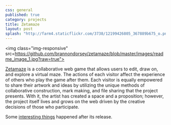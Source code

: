 ```yaml
---
css: general
published: true
category: projects
title: Zetamaze
layout: post
splash: "http://farm4.staticflickr.com/3738/12199426805_367889b675_o.png"
---
```


<img class="img-responsive" src=https://github.com/brannondorsey/zetamaze/blob/master/images/readme_image_1.jpg?raw=true">

[Zetamaze](http://zetamaze.com) is a collaborative web game that allows users to edit, draw on, and explore a virtual maze. The actions of each visitor affect the experience of others who play the game after them. Each visitor is equally empowered to share their artwork and ideas by utilizing the unique methods of collaborative construction, mark making, and file sharing that the project presents. With it, the artist has created a space and a proposition; however, the project itself lives and grows on the web driven by the creative decisions of those who participate.

Some [interesting things](http://thecreatorsproject.vice.com/blog/crowdsourced-digital-gallery-accidentally-amasses-treasure-trove-of-shrek-fan-art) happened after its release.